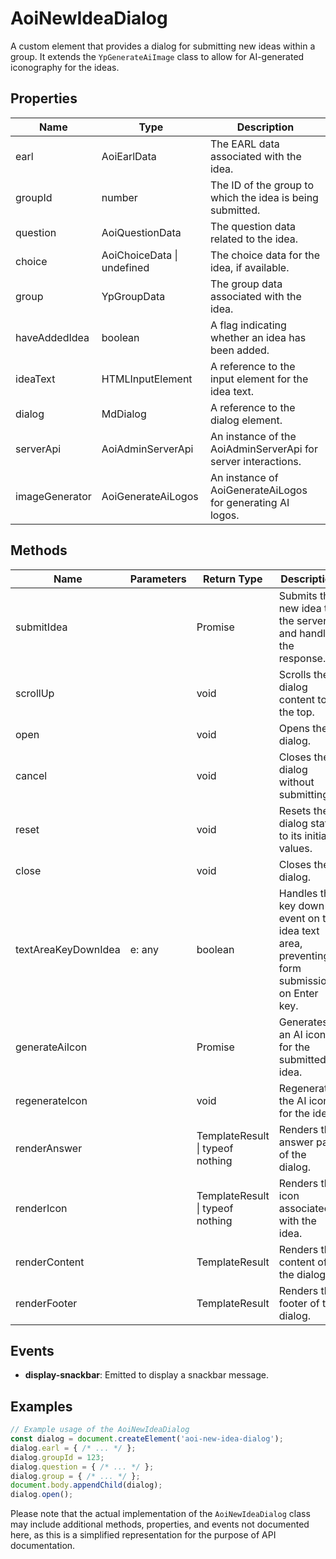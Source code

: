 # AoiNewIdeaDialog

A custom element that provides a dialog for submitting new ideas within a group. It extends the `YpGenerateAiImage` class to allow for AI-generated iconography for the ideas.

## Properties

| Name            | Type                      | Description                                                                 |
|-----------------|---------------------------|-----------------------------------------------------------------------------|
| earl            | AoiEarlData               | The EARL data associated with the idea.                                     |
| groupId         | number                    | The ID of the group to which the idea is being submitted.                   |
| question        | AoiQuestionData           | The question data related to the idea.                                      |
| choice          | AoiChoiceData \| undefined | The choice data for the idea, if available.                                 |
| group           | YpGroupData               | The group data associated with the idea.                                    |
| haveAddedIdea   | boolean                   | A flag indicating whether an idea has been added.                           |
| ideaText        | HTMLInputElement          | A reference to the input element for the idea text.                         |
| dialog          | MdDialog                  | A reference to the dialog element.                                          |
| serverApi       | AoiAdminServerApi         | An instance of the AoiAdminServerApi for server interactions.               |
| imageGenerator  | AoiGenerateAiLogos        | An instance of AoiGenerateAiLogos for generating AI logos.                  |

## Methods

| Name                | Parameters | Return Type | Description                                                                 |
|---------------------|------------|-------------|-----------------------------------------------------------------------------|
| submitIdea          |            | Promise     | Submits the new idea to the server and handles the response.                |
| scrollUp            |            | void        | Scrolls the dialog content to the top.                                      |
| open                |            | void        | Opens the dialog.                                                           |
| cancel              |            | void        | Closes the dialog without submitting.                                       |
| reset               |            | void        | Resets the dialog state to its initial values.                              |
| close               |            | void        | Closes the dialog.                                                          |
| textAreaKeyDownIdea | e: any     | boolean     | Handles the key down event on the idea text area, preventing form submission on Enter key. |
| generateAiIcon      |            | Promise     | Generates an AI icon for the submitted idea.                                |
| regenerateIcon      |            | void        | Regenerates the AI icon for the idea.                                       |
| renderAnswer        |            | TemplateResult \| typeof nothing | Renders the answer part of the dialog. |
| renderIcon          |            | TemplateResult \| typeof nothing | Renders the icon associated with the idea. |
| renderContent       |            | TemplateResult | Renders the content of the dialog.                                          |
| renderFooter        |            | TemplateResult | Renders the footer of the dialog.                                           |

## Events

- **display-snackbar**: Emitted to display a snackbar message.

## Examples

```typescript
// Example usage of the AoiNewIdeaDialog
const dialog = document.createElement('aoi-new-idea-dialog');
dialog.earl = { /* ... */ };
dialog.groupId = 123;
dialog.question = { /* ... */ };
dialog.group = { /* ... */ };
document.body.appendChild(dialog);
dialog.open();
```

Please note that the actual implementation of the `AoiNewIdeaDialog` class may include additional methods, properties, and events not documented here, as this is a simplified representation for the purpose of API documentation.